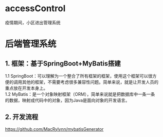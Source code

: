 # accessControl
疫情期间，小区进出管理系统

# 后端管理系统
## 1. 框架：基于SpringBoot+MyBatis搭建
 1.1 SpringBoot：可以理解为一个整合了所有框架的框架，使用这个框架可以很方便的调用其他的框架，不需要考虑很多兼容性问题。简单来说，就是让开发人员的重点放在开发本身上。  
 1.2 MyBatis：是一个对象映射框架（ORM），简单来说就是把数据库中一条一条的数据，映射成代码中的对象，因为Java是面向对象的开发语言。
## 2. 开发流程
https://github.com/MacRylynn/mybatisGenerator
